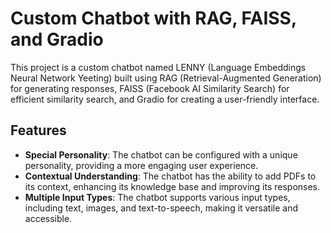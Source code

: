 # Custom Chatbot with RAG, FAISS, and Gradio

This project is a custom chatbot named LENNY (Language Embeddings Neural Network Yeeting) built using RAG (Retrieval-Augmented Generation) for generating responses, FAISS (Facebook AI Similarity Search) for efficient similarity search, and Gradio for creating a user-friendly interface.

## Features

- **Special Personality**: The chatbot can be configured with a unique personality, providing a more engaging user experience.
- **Contextual Understanding**: The chatbot has the ability to add PDFs to its context, enhancing its knowledge base and improving its responses.
- **Multiple Input Types**: The chatbot supports various input types, including text, images, and text-to-speech, making it versatile and accessible.



